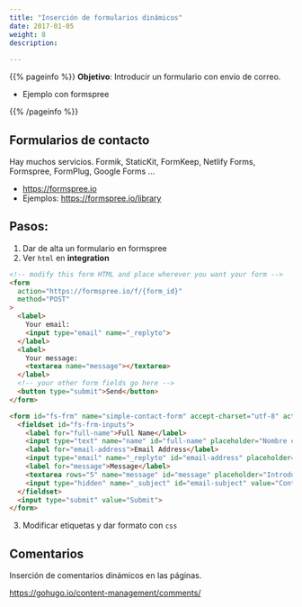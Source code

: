 ```yaml
---
title: "Inserción de formularios dinámicos"
date: 2017-01-05
weight: 8
description: 
  
---
```


{{% pageinfo %}}
**Objetivo**: Introducir un formulario con envío de correo.

* Ejemplo con formspree

{{% /pageinfo %}}


## Formularios de contacto

Hay muchos servicios. Formik, StaticKit, FormKeep, Netlify Forms, Formspree, FormPlug, Google Forms ...

* https://formspree.io
* Ejemplos: https://formspree.io/library


## Pasos:

1. Dar de alta un formulario en formspree
2. Ver `html` en **integration**

```html
<!-- modify this form HTML and place wherever you want your form -->
<form
  action="https://formspree.io/f/{form_id}"
  method="POST"
>
  <label>
    Your email:
    <input type="email" name="_replyto">
  </label>
  <label>
    Your message:
    <textarea name="message"></textarea>
  </label>
  <!-- your other form fields go here -->
  <button type="submit">Send</button>
</form>
```


```html
<form id="fs-frm" name="simple-contact-form" accept-charset="utf-8" action="https://formspree.io/f/{form_id}" method="post">
  <fieldset id="fs-frm-inputs">
    <label for="full-name">Full Name</label>
    <input type="text" name="name" id="full-name" placeholder="Nombre completo" required="">
    <label for="email-address">Email Address</label>
    <input type="email" name="_replyto" id="email-address" placeholder="email@domain.tld" required="">
    <label for="message">Message</label>
    <textarea rows="5" name="message" id="message" placeholder="Introduzca texto ..." required=""></textarea>
    <input type="hidden" name="_subject" id="email-subject" value="Contact Form Submission">
  </fieldset>
  <input type="submit" value="Submit">
</form>
```
3. Modificar etiquetas y dar formato con `css`





## Comentarios 

Inserción de comentarios dinámicos en las páginas.

https://gohugo.io/content-management/comments/

